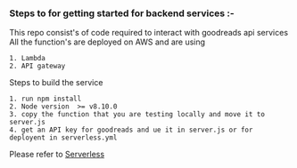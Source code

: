 ### Steps to for getting started for backend services :-
This  repo consist's of code required to interact with goodreads api services
All the function's are deployed on AWS and are using

    1. Lambda
    2. API gateway
Steps to build the service

    1. run npm install
    2. Node version  >= v8.10.0
    3. copy the function that you are testing locally and move it to server.js
    4. get an API key for goodreads and ue it in server.js or for deployent in serverless.yml
Please refer to [Serverless](https://serverless.com/framework/docs/providers/aws)